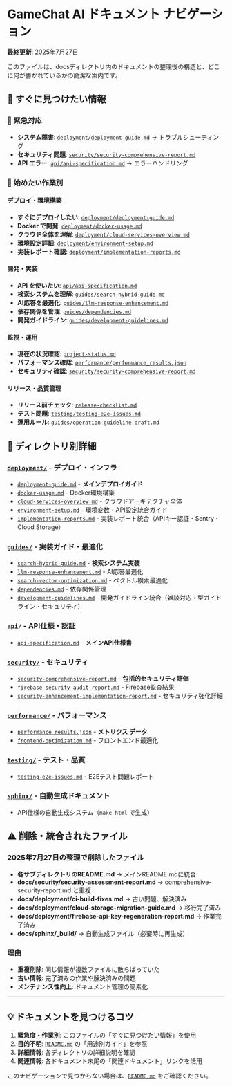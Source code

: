 # GameChat AI ドキュメント ナビゲーション

**最終更新**: 2025年7月27日

このファイルは、docsディレクトリ内のドキュメントの整理後の構造と、どこに何が書かれているかの簡潔な案内です。

## 📑 すぐに見つけたい情報

### 🚨 緊急対応
- **システム障害**: [`deployment/deployment-guide.md`](./deployment/deployment-guide.md) → トラブルシューティング
- **セキュリティ問題**: [`security/security-comprehensive-report.md`](./security/security-comprehensive-report.md)
- **API エラー**: [`api/api-specification.md`](./api/api-specification.md) → エラーハンドリング

### 🚀 始めたい作業別

#### デプロイ・環境構築
- **すぐにデプロイしたい**: [`deployment/deployment-guide.md`](./deployment/deployment-guide.md)
- **Docker で開発**: [`deployment/docker-usage.md`](./deployment/docker-usage.md)
- **クラウド全体を理解**: [`deployment/cloud-services-overview.md`](./deployment/cloud-services-overview.md)
- **環境設定詳細**: [`deployment/environment-setup.md`](./deployment/environment-setup.md)
- **実装レポート確認**: [`deployment/implementation-reports.md`](./deployment/implementation-reports.md)

#### 開発・実装
- **API を使いたい**: [`api/api-specification.md`](./api/api-specification.md)
- **検索システムを理解**: [`guides/search-hybrid-guide.md`](./guides/search-hybrid-guide.md)
- **AI応答を最適化**: [`guides/llm-response-enhancement.md`](./guides/llm-response-enhancement.md)
- **依存関係を管理**: [`guides/dependencies.md`](./guides/dependencies.md)
- **開発ガイドライン**: [`guides/development-guidelines.md`](./guides/development-guidelines.md)

#### 監視・運用
- **現在の状況確認**: [`project-status.md`](./project-status.md)
- **パフォーマンス確認**: [`performance/performance_results.json`](./performance/performance_results.json)
- **セキュリティ確認**: [`security/security-comprehensive-report.md`](./security/security-comprehensive-report.md)

#### リリース・品質管理
- **リリース前チェック**: [`release-checklist.md`](./release-checklist.md)
- **テスト問題**: [`testing/testing-e2e-issues.md`](./testing/testing-e2e-issues.md)
- **運用ルール**: [`guides/operation-guideline-draft.md`](./guides/operation-guideline-draft.md)

## 📁 ディレクトリ別詳細

### [`deployment/`](./deployment/) - デプロイ・インフラ
- [`deployment-guide.md`](./deployment/deployment-guide.md) - **メインデプロイガイド**
- [`docker-usage.md`](./deployment/docker-usage.md) - Docker環境構築
- [`cloud-services-overview.md`](./deployment/cloud-services-overview.md) - クラウドアーキテクチャ全体
- [`environment-setup.md`](./deployment/environment-setup.md) - 環境変数・API設定統合ガイド
- [`implementation-reports.md`](./deployment/implementation-reports.md) - 実装レポート統合（APIキー認証・Sentry・Cloud Storage）

### [`guides/`](./guides/) - 実装ガイド・最適化
- [`search-hybrid-guide.md`](./guides/search-hybrid-guide.md) - **検索システム実装**
- [`llm-response-enhancement.md`](./guides/llm-response-enhancement.md) - AI応答最適化
- [`search-vector-optimization.md`](./guides/search-vector-optimization.md) - ベクトル検索最適化
- [`dependencies.md`](./guides/dependencies.md) - 依存関係管理
- [`development-guidelines.md`](./guides/development-guidelines.md) - 開発ガイドライン統合（雑談対応・型ガイドライン・セキュリティ）

### [`api/`](./api/) - API仕様・認証
- [`api-specification.md`](./api/api-specification.md) - **メインAPI仕様書**

### [`security/`](./security/) - セキュリティ
- [`security-comprehensive-report.md`](./security/security-comprehensive-report.md) - **包括的セキュリティ評価**
- [`firebase-security-audit-report.md`](./security/firebase-security-audit-report.md) - Firebase監査結果
- [`security-enhancement-implementation-report.md`](./security/security-enhancement-implementation-report.md) - セキュリティ強化詳細

### [`performance/`](./performance/) - パフォーマンス
- [`performance_results.json`](./performance/performance_results.json) - **メトリクス データ**
- [`frontend-optimization.md`](./performance/frontend-optimization.md) - フロントエンド最適化

### [`testing/`](./testing/) - テスト・品質
- [`testing-e2e-issues.md`](./testing/testing-e2e-issues.md) - E2Eテスト問題レポート

### [`sphinx/`](./sphinx/) - 自動生成ドキュメント
- API仕様の自動生成システム（`make html` で生成）

## ⚠️ 削除・統合されたファイル

### 2025年7月27日の整理で削除したファイル
- **各サブディレクトリのREADME.md** → メインREADME.mdに統合
- **docs/security/security-assessment-report.md** → comprehensive-security-report.md と重複
- **docs/deployment/ci-build-fixes.md** → 古い問題、解決済み
- **docs/deployment/cloud-storage-migration-guide.md** → 移行完了済み
- **docs/deployment/firebase-api-key-regeneration-report.md** → 作業完了済み
- **docs/sphinx/_build/** → 自動生成ファイル（必要時に再生成）

### 理由
- **重複削除**: 同じ情報が複数ファイルに散らばっていた
- **古い情報**: 完了済みの作業や解決済みの問題
- **メンテナンス性向上**: ドキュメント管理の簡素化

---

## 💡 ドキュメントを見つけるコツ

1. **緊急度・作業別**: このファイルの「すぐに見つけたい情報」を使用
2. **目的不明**: [`README.md`](./README.md) の「用途別ガイド」を参照
3. **詳細情報**: 各ディレクトリの詳細説明を確認
4. **関連情報**: 各ドキュメント末尾の「関連ドキュメント」リンクを活用

このナビゲーションで見つからない場合は、[`README.md`](./README.md) をご確認ください。
